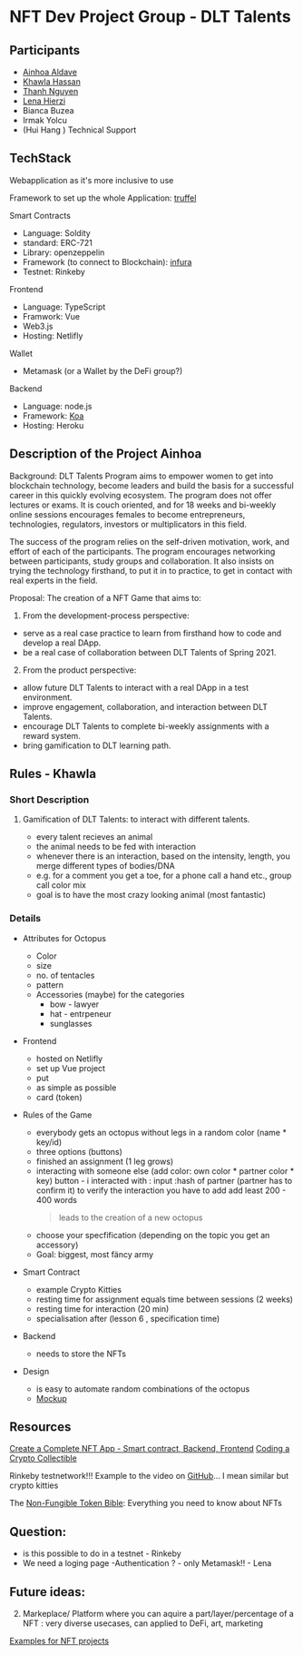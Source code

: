 # NFT Dev Project Group - DLT Talents

## Participants
   - [Ainhoa Aldave](https://github.com/aohnia)
   - [Khawla Hassan](https://github.com/khawlahssn)
   - [Thanh Nguyen](https://github.com/zoeynguyen1719)
   - [Lena Hierzi](https://github.com/GigaHierz)
   - Bianca Buzea
   - Irmak Yolcu
   - (Hui Hang ) Technical Support


## TechStack

Webapplication as it's more inclusive to use


Framework to set up the whole Application: [truffel](https://www.trufflesuite.com/truffle)

Smart Contracts
- Language: Soldity
- standard: ERC-721
- Library: openzeppelin
- Framework (to connect to Blockchain): [infura](https://infura.io)
- Testnet: Rinkeby

Frontend 
- Language: TypeScript
- Framwork: Vue
- Web3.js
- Hosting: Netlifly

Wallet
- Metamask (or a Wallet by the DeFi group?)

Backend
- Language: node.js
- Framework: [Koa](https://koajs.com)
- Hosting: Heroku


## Description of the Project Ainhoa

Background:  DLT Talents Program aims to empower women to get into blockchain technology, become leaders and build the basis for a successful career in this quickly evolving ecosystem.  The program does not offer lectures or exams. It is couch oriented, and for 18 weeks and bi-weekly online sessions encourages females to become entrepreneurs, technologies, regulators, investors or multiplicators in this field. 

The success of the program relies on the self-driven motivation, work, and effort of each of the participants. The program encourages networking between participants, study groups and collaboration. It also insists on trying the technology firsthand, to put it in to practice, to get in contact with real experts in the field. 

Proposal:  The creation of a NFT Game that aims to: 

1.	From the development-process perspective:

- serve as a real case practice to learn from firsthand how to code and develop a real DApp. 
- be a real case of collaboration between DLT Talents of Spring 2021. 

2.	From the product perspective: 

- allow future DLT Talents to interact with a real DApp in a test environment. 
- improve engagement, collaboration, and interaction between DLT Talents.
- encourage DLT Talents to complete bi-weekly assignments with a reward system.
- bring gamification to DLT learning path.


## Rules - Khawla

### Short Description 

1. Gamification of DLT Talents: to interact with different talents. 

   - every talent recieves an animal 
   - the animal needs to be fed with interaction
   - whenever there is an interaction, based on the intensity, length, you merge different types of bodies/DNA
   - e.g. for a comment you get a toe, for a phone call a hand etc., group call color mix
   - goal is to have the most crazy looking animal (most fantastic)


### Details
- Attributes for Octopus
   - Color
   - size
   - no. of tentacles
   - pattern
   - Accessories (maybe) for the categories 
      - bow - lawyer
      - hat - entrpeneur
      - sunglasses 

- Frontend
   - hosted on Netlifly
   - set up Vue project
   - put 
   - as simple as possible
   - card (token)


- Rules of the Game
   - everybody gets an octopus without legs in a random color (name *  key/id)
   - three options (buttons)
   - finished an assignment (1 leg grows)
   - interacting with someone else (add color: own color * partner color * key) 
      button - i interacted with : input :hash of partner (partner has to confirm it)
      to verify the interaction you have to add add least 200 - 400 words 
      > leads to the creation of a new octopus
   - choose your specfification  (depending on the topic you get an accessory) 
   - Goal: biggest, most fäncy army 


- Smart Contract
   - example Crypto Kitties
   - resting time for assignment equals time between sessions (2 weeks)
   - resting time for interaction (20 min)
   - specialisation after (lesson 6 , specification time)

- Backend
   - needs to store the NFTs

- Design
   - is easy to automate random combinations of the octopus 
   - [Mockup](https://www.figma.com/file/31hGWBrj7PkGxJkLfP0vdQ/Untitled?node-id=0%3A1)

## Resources 
[Create a Complete NFT App - Smart contract, Backend, Frontend](https://www.youtube.com/watch?v=WsZyb2T83lo)
[Coding a Crypto Collectible](https://www.youtube.com/watch?v=7TiXsOLiIrc)

Rinkeby testnetwork!!!
Example to the video on [GitHub](https://github.com/jklepatch/eattheblocks/tree/master/dapp-30/day24-cryptokitty-collectible-game)… I mean similar but crypto kitties



The [Non-Fungible Token Bible](https://opensea.io/blog/guides/non-fungible-tokens/): Everything you need to know about NFTs



## Question:
- is this possible to do in a testnet - Rinkeby
- We need a loging page -Authentication ? - only Metamask!! - Lena



## Future ideas: 
2. Markeplace/ Platform where you can aquire a part/layer/percentage of a NFT : very diverse usecases, can applied to DeFi, art, marketing

[Examples for NFT projects](https://github.com/gianni-dalerta/awesome-nft#nft-art)





